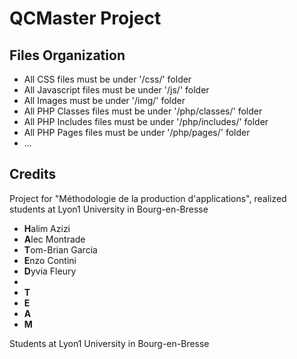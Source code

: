 # QCMaster Project

## Files Organization

 * All CSS files must be under '/css/' folder
 * All Javascript files must be under '/js/' folder
 * All Images must be under '/img/' folder
 * All PHP Classes files must be under '/php/classes/' folder
 * All PHP Includes files must be under '/php/includes/' folder
 * All PHP Pages files must be under '/php/pages/' folder
 * ...
 
## Credits

Project for "Méthodologie de la production d'applications", realized students at Lyon1 University in Bourg-en-Bresse

 * **H**alim Azizi
 * **A**lec Montrade
 * **T**om-Brian Garcia
 * **E**nzo Contini
 * **D**yvia Fleury
 *   
 * **T**
 * **E**
 * **A**
 * **M**

Students at Lyon1 University in Bourg-en-Bresse